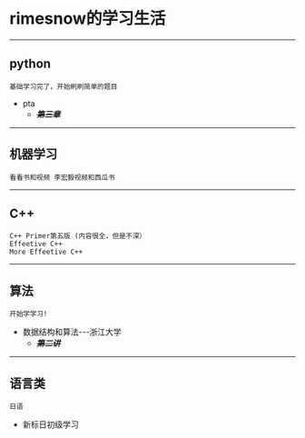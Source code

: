 # rimesnow的学习生活

------------------------------
## python
    基础学习完了，开始刷刷简单的题目
* pta  
  * ***~~第三章~~***
  
-----------------------------
## 机器学习
    看看书和视频 李宏毅视频和西瓜书  
    
-----------------------------
## C++
    C++ Primer第五版 (内容很全，但是不深）
    Effeetive C++
    More Effeetive C++
------------------------------
## 算法
    开始学学习!
* 数据结构和算法---浙江大学
  * ***~~第二讲~~***

------------------------------
## 语言类
    日语
* 新标日初级学习
